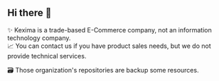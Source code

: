 ## Hi there 👋

✨ Kexima is a trade-based E-Commerce company, not an information technology company.   
📈 You can contact us if you have product sales needs, but we do not provide technical services.

🗃️ Those organization's repositories are backup some resources.
